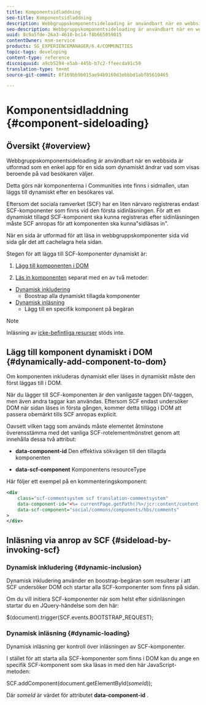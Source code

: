 ```yaml
---
title: Komponentsidladdning
seo-title: Komponentsidladdning
description: Webbgruppskomponentsideloading är användbart när en webbsida är utformad som en enkel enkelsidig app som dynamiskt ändrar vad som visas beroende på vad som valts av webbplatsbesökaren
seo-description: Webbgruppskomponentsideloading är användbart när en webbsida är utformad som en enkel enkelsidig app som dynamiskt ändrar vad som visas beroende på vad som valts av webbplatsbesökaren
uuid: 8c9a5fde-26a3-4610-bc14-f8b665059015
contentOwner: msm-service
products: SG_EXPERIENCEMANAGER/6.4/COMMUNITIES
topic-tags: developing
content-type: reference
discoiquuid: a9cb5294-e5ab-445b-b7c2-ffeecda91c50
translation-type: tm+mt
source-git-commit: 8f169bb9b015ae94b9160d3ebbbd1abf85610465

---
```



# Komponentsidladdning {#component-sideloading}

## Översikt {#overview}

Webbgruppskomponentsideloading är användbart när en webbsida är utformad som en enkel app för en sida som dynamiskt ändrar vad som visas beroende på vad besökaren väljer.

Detta görs när komponenterna i Communities inte finns i sidmallen, utan läggs till dynamiskt efter en besökares val.

Eftersom det sociala ramverket (SCF) har en liten närvaro registreras endast SCF-komponenter som finns vid den första sidinläsningen. För att en dynamiskt tillagd SCF-komponent ska kunna registreras efter sidinläsningen måste SCF anropas för att komponenten ska kunna&quot;sidläsas in&quot;.

När en sida är utformad för att läsa in webbgruppskomponenter sida vid sida går det att cachelagra hela sidan.

Stegen för att lägga till SCF-komponenter dynamiskt är:

1. [Lägg till komponenten i DOM](#dynamically-add-component-to-dom)

1. [Läs in komponenten](#sideload-by-invoking-scf) separat med en av två metoder:

* [Dynamisk inkludering](#dynamic-inclusion)
   * Boostrap alla dynamiskt tillagda komponenter
* [Dynamisk inläsning](#dynamic-loading)
   * Lägg till en specifik komponent på begäran

>[!NOTE]
>
>Inläsning av [icke-befintliga resurser](scf.md#add-or-include-a-communities-component) stöds inte.

## Lägg till komponent dynamiskt i DOM {#dynamically-add-component-to-dom}

Om komponenten inkluderas dynamiskt eller läses in dynamiskt måste den först läggas till i DOM.

När du lägger till SCF-komponenten är den vanligaste taggen DIV-taggen, men även andra taggar kan användas. Eftersom SCF endast undersöker DOM när sidan läses in första gången, kommer detta tillägg i DOM att passera obemärkt tills SCF anropas explicit.

Oavsett vilken tagg som används måste elementet åtminstone överensstämma med det vanliga SCF-rotelementmönstret genom att innehålla dessa två attribut:

* **data-component-id** Den effektiva sökvägen till den tillagda komponenten

* **data-scf-component** Komponentens resourceType

Här följer ett exempel på en kommenteringskomponent:

```xml
<div
    class="scf-commentsystem scf translation-commentsystem" 
    data-component-id="<%= currentPage.getPath()%>/jcr:content/content-left/comments"
    data-scf-component="social/commons/components/hbs/comments"
>
</div>
```

## Inläsning via anrop av SCF {#sideload-by-invoking-scf}

### Dynamisk inkludering {#dynamic-inclusion}

Dynamisk inkludering använder en boostrap-begäran som resulterar i att SCF undersöker DOM och startar alla SCF-komponenter som finns på sidan.

Om du vill initiera SCF-komponenter när som helst efter sidinläsningen startar du en JQuery-händelse som den här:

$(document).trigger(SCF.events.BOOTSTRAP_REQUEST);

### Dynamisk inläsning {#dynamic-loading}

Dynamisk inläsning ger kontroll över inläsningen av SCF-komponenter.

I stället för att starta alla SCF-komponenter som finns i DOM kan du ange en specifik SCF-komponent som ska läsas in med den här JavaScript-metoden:

SCF.addComponent(document.getElementById(*someId*));

Där *someId* är värdet för attributet **data-component-id** .
